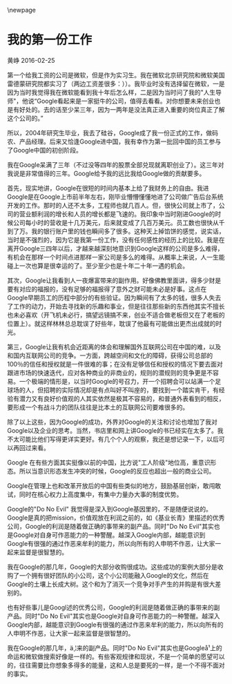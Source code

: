 \newpage



# 我的第一份工作

黄峥  2016-02-25

第一个给我工资的公司是微软，但是作为实习生。我在微软北京研究院和微软美国雷德蒙研究院都实习了（两边工资差很多：））。我毕业时没有选择留在微软，一是因为当时我觉得我在微软能看到我十年后怎么样，二是因为当时问了我的"人生导师"，他说“Google看起来是一家挺牛的公司，值得去看看。对你想要未来创业也是有好处的。去的话至少呆三年，因为一两年是没法真正进入重要的岗位真正了解这个公司的。”

所以，2004年研究生毕业，我去了硅谷，Google成了我一份正式的工作，做码农、产品经理。后来又恰逢Google进中国，我有幸作为第一批回中国的员工参与了Google中国的初创阶段。

我在Google呆满了三年（不过没等四年的股票全部兑现就离职创业了）。这三年对我说是非常值得的三年。Google给予我的远比我给Google做的贡献要多。

首先，现实地讲，Google在很短的时间内基本上给了我财务上的自由。我进Google是在Google上市前半年左右，刚毕业懵懵懂懂地进了公司做广告后台系统开发的工作。那时的人还不太多，工程师也就几百人。但，很快公司就上市了，公司的营业额利润的增长和人员的增长都是飞速的。我印象中当时刚进Google的时候公司每小时的营收是十几万美元，后来就变成了几百万美元。员工数也很快从千到了万。我的银行账户里的钱也瞬间多了很多。这种天上掉馅饼的感觉，说实话，当时是不强烈的，因为它是我第一份工作，没有任何感性的经历上的比较。我是在离开Google三四年以后，才越来越深刻地意识到Google这样的公司是多么难得，有机会在那样一个时间点进那样一家公司是多么的难得。从概率上来说，人一生能碰上一次也算是很幸运的了。至少至少也是十年二十年一遇的机会。

其次，Google让我看到人一夜爆富带来的副作用。好像佛教里面讲，得多少财是要有对应的福报的，没有足够的福报得了意外之财可能未必是好事。这点在Google早期员工的历程中部分的有些验证。因为瞬间有了太多的钱，很多人失去了工作的动力，开始去寻找新的乐趣和事业，但是往往那些新的东西他其实不擅长也未必喜欢（开飞机未必行，搞望远镜搞不来，创业不适合做老板但又在了老板的位置上）。就这样林林总总耽误了好些年，耽误了他最有可能做出更杰出成就的时光。

第三，Google让我有机会近距离的体会和理解国外互联网公司在中国的难，以及和国内互联网公司的竞争。一方面，跨越空间和文化的障碍，获得公司总部的100％的信任和授权就是一件很难的事；在没有足够信任和授权的情况下要去面对跟进市场的快速迭代，应对各种商业的非商业的，规则的潜规则的竞争更是不容易。一个极端的情形是，以当时Google的号召力，开一个招聘会可以站满一个足球场的人，但招聘的实际情况却是有点叫好不叫座的，要找到一个踏实肯干，有经验有潜力又有良好价值观的人其实依然是极其不容易的，和普通外表看到的相反，要形成一个有战斗力的团队往往是比本土的互联网公司要难很多的。

除了以上这些，因为Google的成功，外界对Google的关注和讨论也增加了我对Google以及企业的思考。当然，书店里和网上讲Google的书已经实在太多了。我不太可能比他们写得更详实更好。有几个个人的观察，我还是想记录一下，以后可以再回过来看。

Google 在有些方面其实挺像以前的中国，比方说"工人阶级"地位高，重意识形态。所以当意识形态发生冲突的时候，Google的反应也超出一般的商业公司。

Google在管理上也和改革开放后的中国有些类似的地方，鼓励基层创新，敢闯敢试，同时在核心权力上高度集中，有集中力量办大事的制度优势。

Google的"Do No Evil" 我觉得是深入到Google基因里的，不是随便说说的。Google是真的把mission，价值观放在利润之前的，如《基业长青》里描述的优秀公司，Google的利润是随着做正确的事带来的副产品。同时"Do No Evil"其实也是Google对自身可作恶能力的一种警醒。越深入Google内部，越能意识到Google有很强的通过作恶来牟利的能力，所以向所有的人申明不作恶，让大家一起来监督是很智慧的。

我在Google的那几年，Google的大部分收购很成功。这些成功的案例大部分是收购了一个拥有很好团队的小公司，这个小公司能融入Google的文化，然后在Google的土壤上长成大树。这个和为了消灭一个竞争对手产生的并购是有很大差别的。

也有好些事儿是Googl述的优秀公司，Google的利润是随着做正确的事带来的副产品。同时"Do No Evil"其实也是Google对自身可作恶能力的一种警醒。越深入Google内部，越能意识到Google有很强的通过作恶来牟利的能力，所以向所有的人申明不作恶，让大家一起来监督是很智慧的。

我在Google的那几年，ä¸¦来的副产品。同时"Do No Evil"其实也是Googleå¹上的命运和微软做搜索好像是一样的。有些客观规律和现状，不是一个简单的愿望可以的，往往需要比你想象多得多的能量，这和人总是要死的一样，是一个不得不面对的事实。
